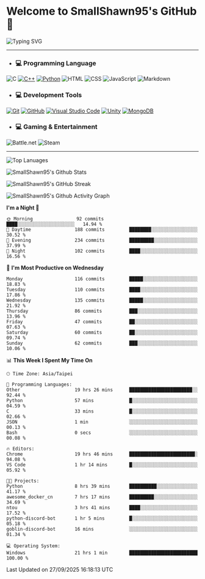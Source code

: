 # Welcome to SmallShawn95's GitHub 👋

![Typing SVG](https://readme-typing-svg.demolab.com/?lines=print("Hello,+world!");printf("Hello,+world!");cout+<<+"Hello,+world!";console.log("Hello,+world!")&center=true&vCenter=true&size=22&random=true)

***
<!-- https://shields.io/, https://simpleicons.org/ -->
* ### 💻 Programming Language
![C](https://img.shields.io/badge/-C-A8B9CC?style=flat-square&logo=c&logoColor=white)
[![C++](https://img.shields.io/badge/-C++-00599C?style=flat-square&logo=cplusplus)](https://cplusplus.com/)
[![Python](https://img.shields.io/badge/-Python-3776AB?style=flat-square&logo=python&logoColor=white)](https://www.python.org/)
![HTML](https://img.shields.io/badge/-HTML-E34F26?style=flat-square&logo=html5&logoColor=white)
![CSS](https://img.shields.io/badge/-CSS-1572B6?style=flat-square&logo=css3)
![JavaScript](https://img.shields.io/badge/-JavaScript-F7DF1E?style=flat-square&logo=javascript&logoColor=white)
![Markdown](https://img.shields.io/badge/-Markdown-000000?style=flat-square&logo=markdown)
* ### 💻 Development Tools
[![Git](https://img.shields.io/badge/-Git-f05032?style=flat-square&logo=git&logoColor=white)](https://git-scm.com/)
[![GitHub](https://img.shields.io/badge/-GitHub-181717?style=flat-square&logo=github)](https://github.com/)
[![Visual Studio Code](https://img.shields.io/badge/-Visual%20Studio%20Code-007ACC?style=flat-square&logo=visualstudiocode)](https://code.visualstudio.com/)
[![Unity](https://img.shields.io/badge/-Unity-000000?style=flat-square&logo=unity)](https://unity.com/)
[![MongoDB](https://img.shields.io/badge/-MongoDB-47A248?style=flat-square&logo=mongodb&logoColor=white)](https://www.mongodb.com/)
* ### 💻 Gaming & Entertainment
![Battle.net](https://img.shields.io/badge/-Battle.net-4381C3?style=flat-square&logo=battledotnet&logoColor=white)
![Steam](https://img.shields.io/badge/-Steam-000000?style=flat-square&logo=steam)
***

<!-- ![GitHub User's Stars](https://img.shields.io/github/stars/smallshawn95?color=orange&label=Stars&labelColor=yellow) -->
<!-- ![GitHub Followers](https://img.shields.io/github/followers/smallshawn95?color=orange&label=Followers&labelColor=FFDBAC) -->

![Top Lanuages](https://github-readme-stats.vercel.app/api/top-langs/?username=smallshawn95&theme=holi&layout=donut&size_weight=0.5&count_weight=0.5&exclude_repo=smallshawn95.github.io)

![SmallShawn95's Github Stats](https://github-readme-stats.vercel.app/api?username=smallshawn95&theme=holi&show_icons=true&rank_icon=github)

![SmallShawn95's GitHub Streak](https://streak-stats.demolab.com/?user=smallshawn95&theme=holi-theme&date_format=M%20j%5B%2C%20Y%5D)

![SmallShawn95's Github Activity Graph](https://github-readme-activity-graph.vercel.app/graph?username=smallshawn95&theme=tokyo-night)

<!-- ![SmallShawn95's WakaTime Stats](https://github-readme-stats.vercel.app/api/wakatime?username=smallshawn95) -->
<!-- ![Repositorie Card](https://github-readme-stats.vercel.app/api/pin/?username=smallshawn95&repo=Python-Discord-Bot-Course&theme=holi) -->
<!-- ![Repositorie Card](https://github-readme-stats.vercel.app/api/pin/?username=smallshawn95&repo=ZeroJudge-Code&theme=holi) -->

<!--START_SECTION:waka-->
**I'm a Night 🦉** 

```text
🌞 Morning                92 commits          ████░░░░░░░░░░░░░░░░░░░░░   14.94 % 
🌆 Daytime                188 commits         ████████░░░░░░░░░░░░░░░░░   30.52 % 
🌃 Evening                234 commits         █████████░░░░░░░░░░░░░░░░   37.99 % 
🌙 Night                  102 commits         ████░░░░░░░░░░░░░░░░░░░░░   16.56 % 
```
📅 **I'm Most Productive on Wednesday** 

```text
Monday                   116 commits         █████░░░░░░░░░░░░░░░░░░░░   18.83 % 
Tuesday                  110 commits         ████░░░░░░░░░░░░░░░░░░░░░   17.86 % 
Wednesday                135 commits         █████░░░░░░░░░░░░░░░░░░░░   21.92 % 
Thursday                 86 commits          ███░░░░░░░░░░░░░░░░░░░░░░   13.96 % 
Friday                   47 commits          ██░░░░░░░░░░░░░░░░░░░░░░░   07.63 % 
Saturday                 60 commits          ██░░░░░░░░░░░░░░░░░░░░░░░   09.74 % 
Sunday                   62 commits          ███░░░░░░░░░░░░░░░░░░░░░░   10.06 % 
```


📊 **This Week I Spent My Time On** 

```text
🕑︎ Time Zone: Asia/Taipei

💬 Programming Languages: 
Other                    19 hrs 26 mins      ███████████████████████░░   92.44 % 
Python                   57 mins             █░░░░░░░░░░░░░░░░░░░░░░░░   04.59 % 
C                        33 mins             █░░░░░░░░░░░░░░░░░░░░░░░░   02.66 % 
JSON                     1 min               ░░░░░░░░░░░░░░░░░░░░░░░░░   00.13 % 
Bash                     0 secs              ░░░░░░░░░░░░░░░░░░░░░░░░░   00.08 % 

🔥 Editors: 
Chrome                   19 hrs 46 mins      ████████████████████████░   94.08 % 
VS Code                  1 hr 14 mins        █░░░░░░░░░░░░░░░░░░░░░░░░   05.92 % 

🐱‍💻 Projects: 
Python                   8 hrs 39 mins       ██████████░░░░░░░░░░░░░░░   41.17 % 
awesome_docker_cn        7 hrs 17 mins       █████████░░░░░░░░░░░░░░░░   34.69 % 
ntou                     3 hrs 41 mins       ████░░░░░░░░░░░░░░░░░░░░░   17.52 % 
python-discord-bot       1 hr 5 mins         █░░░░░░░░░░░░░░░░░░░░░░░░   05.18 % 
goblin-discord-bot       16 mins             ░░░░░░░░░░░░░░░░░░░░░░░░░   01.34 % 

💻 Operating System: 
Windows                  21 hrs 1 min        █████████████████████████   100.00 % 
```


 Last Updated on 27/09/2025 16:18:13 UTC
<!--END_SECTION:waka-->

<!--
**smallshawn95/smallshawn95** is a ✨ _special_ ✨ repository because its `README.md` (this file) appears on your GitHub profile.

- 🔭 I’m currently working on ...
- 🌱 I’m currently learning ...
- 👯 I’m looking to collaborate on ...
- 🤔 I’m looking for help with ...
- 💬 Ask me about ...
- 📫 How to reach me: ...
- 😄 Pronouns: ...
- ⚡ Fun fact: ...
-->
